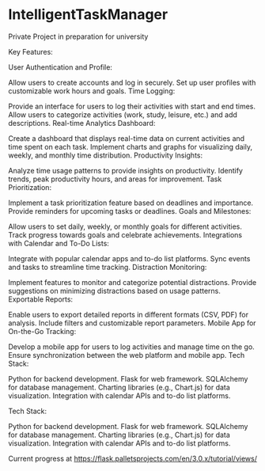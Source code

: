 # IntelligentTaskManager
Private Project in preparation for university

Key Features:

User Authentication and Profile:

Allow users to create accounts and log in securely.
Set up user profiles with customizable work hours and goals.
Time Logging:

Provide an interface for users to log their activities with start and end times.
Allow users to categorize activities (work, study, leisure, etc.) and add descriptions.
Real-time Analytics Dashboard:

Create a dashboard that displays real-time data on current activities and time spent on each task.
Implement charts and graphs for visualizing daily, weekly, and monthly time distribution.
Productivity Insights:

Analyze time usage patterns to provide insights on productivity.
Identify trends, peak productivity hours, and areas for improvement.
Task Prioritization:

Implement a task prioritization feature based on deadlines and importance.
Provide reminders for upcoming tasks or deadlines.
Goals and Milestones:

Allow users to set daily, weekly, or monthly goals for different activities.
Track progress towards goals and celebrate achievements.
Integrations with Calendar and To-Do Lists:

Integrate with popular calendar apps and to-do list platforms.
Sync events and tasks to streamline time tracking.
Distraction Monitoring:

Implement features to monitor and categorize potential distractions.
Provide suggestions on minimizing distractions based on usage patterns.
Exportable Reports:

Enable users to export detailed reports in different formats (CSV, PDF) for analysis.
Include filters and customizable report parameters.
Mobile App for On-the-Go Tracking:

Develop a mobile app for users to log activities and manage time on the go.
Ensure synchronization between the web platform and mobile app.
Tech Stack:

Python for backend development.
Flask for web framework.
SQLAlchemy for database management.
Charting libraries (e.g., Chart.js) for data visualization.
Integration with calendar APIs and to-do list platforms.

Tech Stack:

Python for backend development.
Flask for web framework.
SQLAlchemy for database management.
Charting libraries (e.g., Chart.js) for data visualization.
Integration with calendar APIs and to-do list platforms.

Current progress at https://flask.palletsprojects.com/en/3.0.x/tutorial/views/